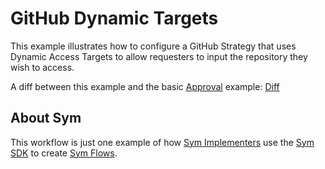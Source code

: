 # GitHub Dynamic Targets

This example illustrates how to configure a GitHub Strategy that uses Dynamic Access Targets to allow requesters to input the repository they wish to access.

A diff between this example and the basic [Approval](../approvals) example: [Diff](https://github.com/symopsio/examples/compare/01a894c1307b7546066f679960734fba692e9bd3...052035ee0d13108c7129c2007f49355b67a50535)

## About Sym

This workflow is just one example of how [Sym Implementers](https://docs.symops.com/docs/sym-for-implementers) use the [Sym SDK](https://docs.symops.com/docs) to create [Sym Flows](https://docs.symops.com/docs/flows).
